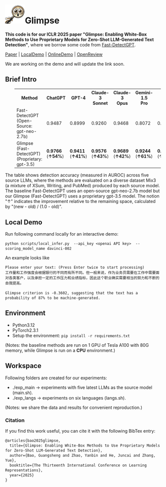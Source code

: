 # <img src="doc/glimpse.png" alt="glimpse" width="64"/>Glimpse
**This code is for our ICLR 2025 paper "Glimpse: Enabling White-Box Methods to Use Proprietary Models for Zero-Shot LLM-Generated Text Detection"**, where we borrow some code from [Fast-DetectGPT](https://github.com/baoguangsheng/fast-detect-gpt).

[Paper](https://arxiv.org/abs/2412.11506)
| [LocalDemo](#local-demo)
| [OnlineDemo](#demo)
| [OpenReview](https://openreview.net/forum?id=an3fugFA23)

We are working on the demo and will update the link soon.

## Brief Intro
<table class="tg"  style="padding-left: 30px;">
  <tr>
    <th class="tg-0pky">Method</th>
    <th class="tg-0pky">ChatGPT</th>
    <th class="tg-0pky">GPT-4</th>
    <th class="tg-0pky">Claude-3<br/>Sonnet</th>
    <th class="tg-0pky">Claude-3<br/>Opus</th>
    <th class="tg-0pky">Gemini-1.5<br/>Pro</th>
    <th class="tg-0pky">Avg.</th>
  </tr>
  <tr>
    <td class="tg-0pky">Fast-DetectGPT<br/>(Open-Source: gpt-neo-2.7b)</td>
    <td class="tg-0pky">0.9487</td>
    <td class="tg-0pky">0.8999</td>
    <td class="tg-0pky">0.9260</td>
    <td class="tg-0pky">0.9468</td>
    <td class="tg-0pky">0.8072</td>
    <td class="tg-0pky">0.9057</td>
  </tr>
  <tr>
    <td class="tg-0pky">Glimpse (Fast-DetectGPT)<br/>(Proprietary: gpt-3.5)</td>
    <td class="tg-0pky"><b>0.9766</b><br/>(<b>↑54%</b>)</td>
    <td class="tg-0pky"><b>0.9411</b><br/>(<b>↑41%</b>)</td>
    <td class="tg-0pky"><b>0.9576</b><br/>(<b>↑43%</b>)</td>
    <td class="tg-0pky"><b>0.9689</b><br/>(<b>↑42%</b>)</td>
    <td class="tg-0pky"><b>0.9244</b><br/>(<b>↑61%</b>)</td>
    <td class="tg-0pky"><b>0.9537</b><br/>(<b>↑51%</b>)</td>
  </tr>
</table>
The table shows detection accuracy (measured in AUROC) across five source LLMs, where the methods are evaluated on a diverse dataset Mix3 (a mixture of XSum, Writing, and PubMed) produced by each source model. The baseline Fast-DetectGPT uses an open-source gpt-neo-2.7b model but our Glimpse (Fast-DetectGPT) uses a proprietary gpt-3.5 model. The notion "↑" indicates the improvement relative to the remaining space, calculated by "(new - old) / (1.0 - old)".

## Local Demo
Run following command locally for an interactive demo:
```
python scripts/local_infer.py  --api_key <openai API key>  --scoring_model_name davinci-002 
```
An example looks like
```
Please enter your text: (Press Enter twice to start processing)
工作量和工作强度会根据银行的不同而有所不同。但一般来说，作为业务员需要在工作中需要面对各类客户，以及承担一定的工作压力和业绩指标，因此这个职业确实需要相当的努力和不断的自我提高。

Glimpse criterion is -0.3602, suggesting that the text has a probability of 87% to be machine-generated.
```

## Environment
* Python3.12
* PyTorch2.3.1
* Setup the environment:
  ```pip install -r requirements.txt```
  
(Notes: the baseline methods are run on 1 GPU of Tesla A100 with 80G memory, while Glimpse is run on a **CPU** environment.)

## Workspace
Following folders are created for our experiments:
* ./exp_main -> experiments with five latest LLMs as the source model (main.sh).
* ./exp_langs -> experiments on six languages (langs.sh).

(Notes: we share the data and results for convenient reproduction.)

### Citation
If you find this work useful, you can cite it with the following BibTex entry:

    @articles{bao2025glimpse,
      title={Glimpse: Enabling White-Box Methods to Use Proprietary Models for Zero-Shot LLM-Generated Text Detection},
      author={Bao, Guangsheng and Zhao, Yanbin and He, Juncai and Zhang, Yue},
      booktitle={The Thirteenth International Conference on Learning Representations},
      year={2025}
    }

